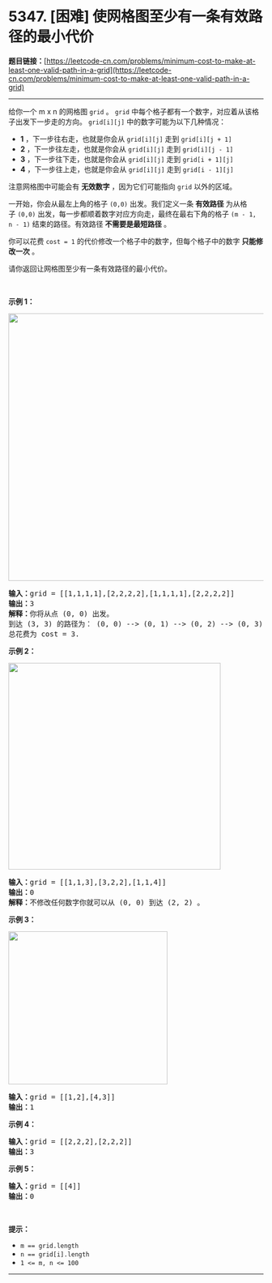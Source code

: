 # 5347. [困难] 使网格图至少有一条有效路径的最小代价

**题目链接：**[https://leetcode-cn.com/problems/minimum-cost-to-make-at-least-one-valid-path-in-a-grid](https://leetcode-cn.com/problems/minimum-cost-to-make-at-least-one-valid-path-in-a-grid)

---

<div class="content__1Y2H">
 <div class="notranslate">
  <p>给你一个 m x n 的网格图&nbsp;<code>grid</code>&nbsp;。&nbsp;<code>grid</code>&nbsp;中每个格子都有一个数字，对应着从该格子出发下一步走的方向。&nbsp;<code>grid[i][j]</code>&nbsp;中的数字可能为以下几种情况：</p> 
  <ul> 
   <li><strong>1</strong>&nbsp;，下一步往右走，也就是你会从 <code>grid[i][j]</code>&nbsp;走到 <code>grid[i][j + 1]</code></li> 
   <li><strong>2</strong>&nbsp;，下一步往左走，也就是你会从 <code>grid[i][j]</code>&nbsp;走到 <code>grid[i][j - 1]</code></li> 
   <li><strong>3</strong>&nbsp;，下一步往下走，也就是你会从 <code>grid[i][j]</code>&nbsp;走到 <code>grid[i + 1][j]</code></li> 
   <li><strong>4</strong>&nbsp;，下一步往上走，也就是你会从 <code>grid[i][j]</code>&nbsp;走到 <code>grid[i - 1][j]</code></li> 
  </ul> 
  <p>注意网格图中可能会有&nbsp;<strong>无效数字</strong>&nbsp;，因为它们可能指向&nbsp;<code>grid</code>&nbsp;以外的区域。</p> 
  <p>一开始，你会从最左上角的格子&nbsp;<code>(0,0)</code>&nbsp;出发。我们定义一条&nbsp;<strong>有效路径</strong>&nbsp;为从格子&nbsp;<code>(0,0)</code>&nbsp;出发，每一步都顺着数字对应方向走，最终在最右下角的格子&nbsp;<code>(m - 1, n - 1)</code>&nbsp;结束的路径。有效路径&nbsp;<strong>不需要是最短路径</strong>&nbsp;。</p> 
  <p>你可以花费&nbsp;<code>cost = 1</code>&nbsp;的代价修改一个格子中的数字，但每个格子中的数字&nbsp;<strong>只能修改一次</strong>&nbsp;。</p> 
  <p>请你返回让网格图至少有一条有效路径的最小代价。</p> 
  <p>&nbsp;</p> 
  <p><strong>示例 1：</strong></p> 
  <p><img style="height: 528px; width: 542px;" src="/aliyun-lc-upload/uploads/2020/02/29/grid1.png" alt=""></p> 
  <pre class="language-text"><strong>输入：</strong>grid = [[1,1,1,1],[2,2,2,2],[1,1,1,1],[2,2,2,2]]
<strong>输出：</strong>3
<strong>解释：</strong>你将从点 (0, 0) 出发。
到达 (3, 3) 的路径为： (0, 0) --&gt; (0, 1) --&gt; (0, 2) --&gt; (0, 3) 花费代价 cost = 1 使方向向下 --&gt; (1, 3) --&gt; (1, 2) --&gt; (1, 1) --&gt; (1, 0) 花费代价 cost = 1 使方向向下 --&gt; (2, 0) --&gt; (2, 1) --&gt; (2, 2) --&gt; (2, 3) 花费代价 cost = 1 使方向向下 --&gt; (3, 3)
总花费为 cost = 3.
</pre> 
  <p><strong>示例 2：</strong></p> 
  <p><img style="height: 408px; width: 419px;" src="/aliyun-lc-upload/uploads/2020/02/29/grid2.png" alt=""></p> 
  <pre class="language-text"><strong>输入：</strong>grid = [[1,1,3],[3,2,2],[1,1,4]]
<strong>输出：</strong>0
<strong>解释：</strong>不修改任何数字你就可以从 (0, 0) 到达 (2, 2) 。
</pre> 
  <p><strong>示例 3：</strong></p> 
  <p><img style="height: 302px; width: 314px;" src="/aliyun-lc-upload/uploads/2020/02/29/grid3.png" alt=""></p> 
  <pre class="language-text"><strong>输入：</strong>grid = [[1,2],[4,3]]
<strong>输出：</strong>1
</pre> 
  <p><strong>示例 4：</strong></p> 
  <pre class="language-text"><strong>输入：</strong>grid = [[2,2,2],[2,2,2]]
<strong>输出：</strong>3
</pre> 
  <p><strong>示例 5：</strong></p> 
  <pre class="language-text"><strong>输入：</strong>grid = [[4]]
<strong>输出：</strong>0
</pre> 
  <p>&nbsp;</p> 
  <p><strong>提示：</strong></p> 
  <ul> 
   <li><code>m == grid.length</code></li> 
   <li><code>n == grid[i].length</code></li> 
   <li><code>1 &lt;= m, n &lt;= 100</code></li> 
  </ul> 
 </div>
</div>

---

```

```